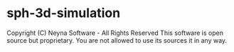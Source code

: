 # sph-3d-simulation

Copyright (C) Neyna Software - All Rights Reserved
This software is open source but proprietary. You are not allowed to use its sources it in any way.

